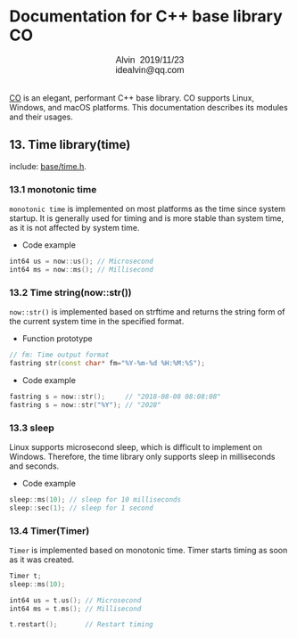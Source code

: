 # Documentation for C++ base library CO

<font face="Arial" size=3>
<center>
Alvin &nbsp;2019/11/23
</center>
<center>
idealvin@qq.com
</center>
<br />
</font>

[CO](https://github.com/idealvin/co) is an elegant, performant C++ base library. CO supports Linux, Windows, and macOS platforms. This documentation describes its modules and their usages.

## 13. Time library(time)

include: [base/time.h](https://github.com/idealvin/co/blob/master/base/time.h).

### 13.1 monotonic time

`monotonic time` is implemented on most platforms as the time since system startup. It is generally used for timing and is more stable than system time, as it is not affected by system time.

- Code example

```cpp
int64 us = now::us(); // Microsecond
int64 ms = now::ms(); // Millisecond
```

### 13.2 Time string(now::str())

`now::str()` is implemented based on strftime and returns the string form of the current system time in the specified format.

- Function prototype

```cpp
// fm: Time output format
fastring str(const char* fm="%Y-%m-%d %H:%M:%S");
```

- Code example

```cpp
fastring s = now::str();     // "2018-08-08 08:08:08"
fastring s = now::str("%Y"); // "2028"
```

### 13.3 sleep

Linux supports microsecond sleep, which is difficult to implement on Windows. Therefore, the time library only supports sleep in milliseconds and seconds.

- Code example

```cpp
sleep::ms(10); // sleep for 10 milliseconds
sleep::sec(1); // sleep for 1 second
```

### 13.4 Timer(Timer)

`Timer` is implemented based on monotonic time. Timer starts timing as soon as it was created.

```cpp
Timer t;
sleep::ms(10);

int64 us = t.us(); // Microsecond
int64 ms = t.ms(); // Millisecond

t.restart();       // Restart timing
```
